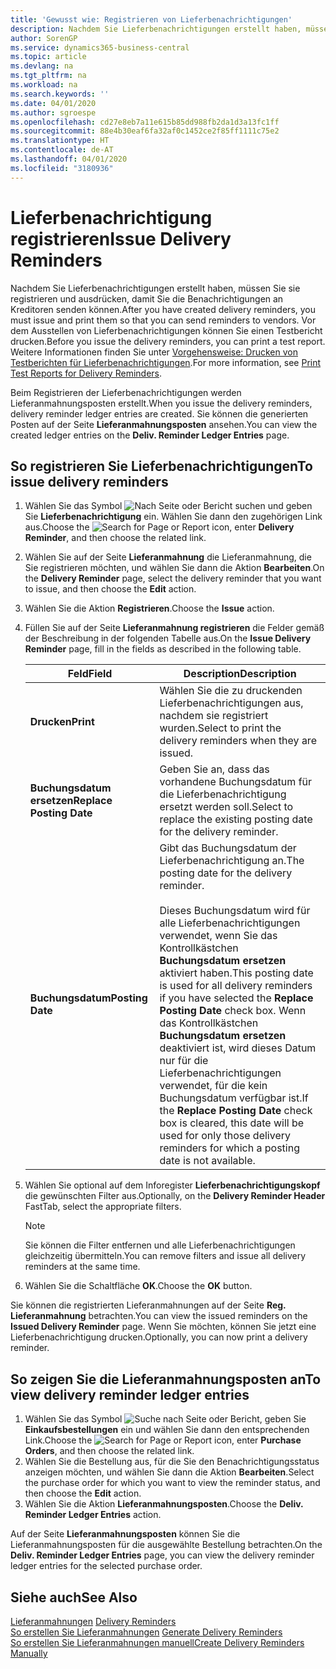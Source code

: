 ```yaml
---
title: 'Gewusst wie: Registrieren von Lieferbenachrichtigungen'
description: Nachdem Sie Lieferbenachrichtigungen erstellt haben, müssen Sie sie registrieren und ausdrücken, damit Sie die Benachrichtigungen an Kreditoren senden können. Vor der Registrierung der Lieferbenachrichtigungen können Sie einen Testbericht drucken.
author: SorenGP
ms.service: dynamics365-business-central
ms.topic: article
ms.devlang: na
ms.tgt_pltfrm: na
ms.workload: na
ms.search.keywords: ''
ms.date: 04/01/2020
ms.author: sgroespe
ms.openlocfilehash: cd27e8eb7a11e615b85dd988fb2da1d3a13fc1ff
ms.sourcegitcommit: 88e4b30eaf6fa32af0c1452ce2f85ff1111c75e2
ms.translationtype: HT
ms.contentlocale: de-AT
ms.lasthandoff: 04/01/2020
ms.locfileid: "3180936"
---
```

# <a name="issue-delivery-reminders"></a><span data-ttu-id="85d93-104">Lieferbenachrichtigung registrieren</span><span class="sxs-lookup"><span data-stu-id="85d93-104">Issue Delivery Reminders</span></span>
<span data-ttu-id="85d93-105">Nachdem Sie Lieferbenachrichtigungen erstellt haben, müssen Sie sie registrieren und ausdrücken, damit Sie die Benachrichtigungen an Kreditoren senden können.</span><span class="sxs-lookup"><span data-stu-id="85d93-105">After you have created delivery reminders, you must issue and print them so that you can send reminders to vendors.</span></span> <span data-ttu-id="85d93-106">Vor dem Ausstellen von Lieferbenachrichtigungen können Sie einen Testbericht drucken.</span><span class="sxs-lookup"><span data-stu-id="85d93-106">Before you issue the delivery reminders, you can print a test report.</span></span> <span data-ttu-id="85d93-107">Weitere Informationen finden Sie unter [Vorgehensweise: Drucken von Testberichten für  Lieferbenachrichtigungen](how-to-print-test-reports-for-delivery-reminders.md).</span><span class="sxs-lookup"><span data-stu-id="85d93-107">For more information, see [Print Test Reports for Delivery Reminders](how-to-print-test-reports-for-delivery-reminders.md).</span></span>  

<span data-ttu-id="85d93-108">Beim Registrieren der Lieferbenachrichtigungen werden Lieferanmahnungsposten erstellt.</span><span class="sxs-lookup"><span data-stu-id="85d93-108">When you issue the delivery reminders, delivery reminder ledger entries are created.</span></span> <span data-ttu-id="85d93-109">Sie können die generierten Posten auf der Seite **Lieferanmahnungsposten** ansehen.</span><span class="sxs-lookup"><span data-stu-id="85d93-109">You can view the created ledger entries on the **Deliv. Reminder Ledger Entries** page.</span></span>  

## <a name="to-issue-delivery-reminders"></a><span data-ttu-id="85d93-110">So registrieren Sie Lieferbenachrichtigungen</span><span class="sxs-lookup"><span data-stu-id="85d93-110">To issue delivery reminders</span></span>  

1.  <span data-ttu-id="85d93-111">Wählen Sie das Symbol ![Nach Seite oder Bericht suchen](../../media/ui-search/search_small.png "Suche nach Seiten- oder Berichtssymbolen") und geben Sie **Lieferbenachrichtigung** ein. Wählen Sie dann den zugehörigen Link aus.</span><span class="sxs-lookup"><span data-stu-id="85d93-111">Choose the ![Search for Page or Report](../../media/ui-search/search_small.png "Search for Page or Report icon") icon, enter **Delivery Reminder**, and then choose the related link.</span></span>  
2.  <span data-ttu-id="85d93-112">Wählen Sie auf der Seite **Lieferanmahnung** die Lieferanmahnung, die Sie registrieren möchten, und wählen Sie dann die Aktion **Bearbeiten**.</span><span class="sxs-lookup"><span data-stu-id="85d93-112">On the **Delivery Reminder** page, select the delivery reminder that you want to issue, and then choose the **Edit** action.</span></span>  
3.  <span data-ttu-id="85d93-113">Wählen Sie die Aktion **Registrieren**.</span><span class="sxs-lookup"><span data-stu-id="85d93-113">Choose the **Issue** action.</span></span>  
4.  <span data-ttu-id="85d93-114">Füllen Sie auf der Seite **Lieferanmahnung registrieren** die Felder gemäß der Beschreibung in der folgenden Tabelle aus.</span><span class="sxs-lookup"><span data-stu-id="85d93-114">On the **Issue Delivery Reminder** page, fill in the fields as described in the following table.</span></span>  

    |<span data-ttu-id="85d93-115">Feld</span><span class="sxs-lookup"><span data-stu-id="85d93-115">Field</span></span>|<span data-ttu-id="85d93-116">Description</span><span class="sxs-lookup"><span data-stu-id="85d93-116">Description</span></span>|  
    |---------------------------------|---------------------------------------|  
    |<span data-ttu-id="85d93-117">**Drucken**</span><span class="sxs-lookup"><span data-stu-id="85d93-117">**Print**</span></span>|<span data-ttu-id="85d93-118">Wählen Sie die zu druckenden Lieferbenachrichtigungen aus, nachdem sie registriert wurden.</span><span class="sxs-lookup"><span data-stu-id="85d93-118">Select to print the delivery reminders when they are issued.</span></span>|  
    |<span data-ttu-id="85d93-119">**Buchungsdatum ersetzen**</span><span class="sxs-lookup"><span data-stu-id="85d93-119">**Replace Posting Date**</span></span>|<span data-ttu-id="85d93-120">Geben Sie an, dass das vorhandene Buchungsdatum für die Lieferbenachrichtigung ersetzt werden soll.</span><span class="sxs-lookup"><span data-stu-id="85d93-120">Select to replace the existing posting date for the delivery reminder.</span></span>|  
    |<span data-ttu-id="85d93-121">**Buchungsdatum**</span><span class="sxs-lookup"><span data-stu-id="85d93-121">**Posting Date**</span></span>|<span data-ttu-id="85d93-122">Gibt das Buchungsdatum der Lieferbenachrichtigung an.</span><span class="sxs-lookup"><span data-stu-id="85d93-122">The posting date for the delivery reminder.</span></span><br /><br /> <span data-ttu-id="85d93-123">Dieses Buchungsdatum wird für alle Lieferbenachrichtigungen verwendet, wenn Sie das Kontrollkästchen **Buchungsdatum ersetzen** aktiviert haben.</span><span class="sxs-lookup"><span data-stu-id="85d93-123">This posting date is used for all delivery reminders if you have selected the **Replace Posting Date** check box.</span></span> <span data-ttu-id="85d93-124">Wenn das Kontrollkästchen **Buchungsdatum ersetzen** deaktiviert ist, wird dieses Datum nur für die Lieferbenachrichtigungen verwendet, für die kein Buchungsdatum verfügbar ist.</span><span class="sxs-lookup"><span data-stu-id="85d93-124">If the **Replace Posting Date** check box is cleared, this date will be used for only those delivery reminders for which a posting date is not available.</span></span>|  

5.  <span data-ttu-id="85d93-125">Wählen Sie optional auf dem Inforegister **Lieferbenachrichtigungskopf** die gewünschten Filter aus.</span><span class="sxs-lookup"><span data-stu-id="85d93-125">Optionally, on the **Delivery Reminder Header** FastTab, select the appropriate filters.</span></span>  

    > [!NOTE]  
    >  <span data-ttu-id="85d93-126">Sie können die Filter entfernen und alle Lieferbenachrichtigungen gleichzeitig übermitteln.</span><span class="sxs-lookup"><span data-stu-id="85d93-126">You can remove filters and issue all delivery reminders at the same time.</span></span>  

6.  <span data-ttu-id="85d93-127">Wählen Sie die Schaltfläche **OK**.</span><span class="sxs-lookup"><span data-stu-id="85d93-127">Choose the **OK** button.</span></span>  

<span data-ttu-id="85d93-128">Sie können die registrierten Lieferanmahnungen auf der Seite **Reg. Lieferanmahnung** betrachten.</span><span class="sxs-lookup"><span data-stu-id="85d93-128">You can view the issued reminders on the **Issued Delivery Reminder** page.</span></span> <span data-ttu-id="85d93-129">Wenn Sie möchten, können Sie jetzt eine Lieferbenachrichtigung drucken.</span><span class="sxs-lookup"><span data-stu-id="85d93-129">Optionally, you can now print a delivery reminder.</span></span>  

## <a name="to-view-delivery-reminder-ledger-entries"></a><span data-ttu-id="85d93-130">So zeigen Sie die Lieferanmahnungsposten an</span><span class="sxs-lookup"><span data-stu-id="85d93-130">To view delivery reminder ledger entries</span></span>  

1.  <span data-ttu-id="85d93-131">Wählen Sie das Symbol ![Suche nach Seite oder Bericht](../../media/ui-search/search_small.png "Suche nach Seiten- oder Berichtssymbolen"), geben Sie **Einkaufsbestellungen** ein und wählen Sie dann den entsprechenden Link.</span><span class="sxs-lookup"><span data-stu-id="85d93-131">Choose the ![Search for Page or Report](../../media/ui-search/search_small.png "Search for Page or Report icon") icon, enter **Purchase Orders**, and then choose the related link.</span></span>  
2.  <span data-ttu-id="85d93-132">Wählen Sie die Bestellung aus, für die Sie den Benachrichtigungsstatus anzeigen möchten, und wählen Sie dann die Aktion **Bearbeiten**.</span><span class="sxs-lookup"><span data-stu-id="85d93-132">Select the purchase order for which you want to view the reminder status, and then choose the **Edit** action.</span></span>  
3.  <span data-ttu-id="85d93-133">Wählen Sie die Aktion **Lieferanmahnungsposten**.</span><span class="sxs-lookup"><span data-stu-id="85d93-133">Choose the **Deliv. Reminder Ledger Entries** action.</span></span>  

<span data-ttu-id="85d93-134">Auf der Seite **Lieferanmahnungsposten** können Sie die Lieferanmahnungsposten für die ausgewählte Bestellung betrachten.</span><span class="sxs-lookup"><span data-stu-id="85d93-134">On the **Deliv. Reminder Ledger Entries** page, you can view the delivery reminder ledger entries for the selected purchase order.</span></span>  

## <a name="see-also"></a><span data-ttu-id="85d93-135">Siehe auch</span><span class="sxs-lookup"><span data-stu-id="85d93-135">See Also</span></span>  
 <span data-ttu-id="85d93-136">[Lieferanmahnungen](delivery-reminders.md) </span><span class="sxs-lookup"><span data-stu-id="85d93-136">[Delivery Reminders](delivery-reminders.md) </span></span>  
 <span data-ttu-id="85d93-137">[So erstellen Sie Lieferanmahnungen](how-to-generate-delivery-reminders.md) </span><span class="sxs-lookup"><span data-stu-id="85d93-137">[Generate Delivery Reminders](how-to-generate-delivery-reminders.md) </span></span>  
 [<span data-ttu-id="85d93-138">So erstellen Sie Lieferanmahnungen manuell</span><span class="sxs-lookup"><span data-stu-id="85d93-138">Create Delivery Reminders Manually</span></span>](how-to-create-delivery-reminders-manually.md)
